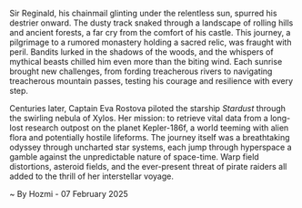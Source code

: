 
Sir Reginald, his chainmail glinting under the relentless sun, spurred his destrier onward.  The dusty track snaked through a landscape of rolling hills and ancient forests, a far cry from the comfort of his castle. This journey, a pilgrimage to a rumored monastery holding a sacred relic, was fraught with peril.  Bandits lurked in the shadows of the woods, and the whispers of mythical beasts chilled him even more than the biting wind.  Each sunrise brought new challenges, from fording treacherous rivers to navigating treacherous mountain passes, testing his courage and resilience with every step.

Centuries later, Captain Eva Rostova piloted the starship *Stardust* through the swirling nebula of Xylos.  Her mission: to retrieve vital data from a long-lost research outpost on the planet Kepler-186f, a world teeming with alien flora and potentially hostile lifeforms.  The journey itself was a breathtaking odyssey through uncharted star systems, each jump through hyperspace a gamble against the unpredictable nature of space-time.  Warp field distortions, asteroid fields, and the ever-present threat of pirate raiders all added to the thrill of her interstellar voyage.

~ By Hozmi - 07 February 2025

